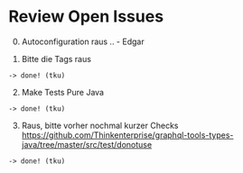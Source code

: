 # Review Open Issues 

0. Autoconfiguration raus .. - Edgar 

1. Bitte die Tags raus 
```
-> done! (tku)
```

2. Make Tests Pure Java
```
-> done! (tku)
```

3. Raus, bitte vorher nochmal kurzer Checks  
https://github.com/Thinkenterprise/graphql-tools-types-java/tree/master/src/test/donotuse
```
-> done! (tku)
```
